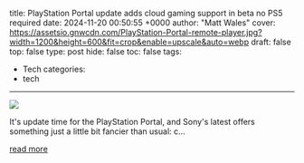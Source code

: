title: PlayStation Portal update adds cloud gaming support in beta no PS5 required
date: 2024-11-20 00:50:55 +0000
author: "Matt Wales"
cover: https://assetsio.gnwcdn.com/PlayStation-Portal-remote-player.jpg?width=1200&height=600&fit=crop&enable=upscale&auto=webp
draft: false
top: false
type: post
hide: false
toc: false
tags:
  - Tech
categories:
  - tech
---

![](https://assetsio.gnwcdn.com/PlayStation-Portal-remote-player.jpg?width=1200&height=600&fit=crop&enable=upscale&auto=webp)

It's update time for the PlayStation Portal, and Sony's latest offers something just a little bit fancier than usual: c…

[read more](https://www.eurogamer.net/playstation-portal-update-adds-cloud-gaming-support-in-beta-no-ps5-required)
